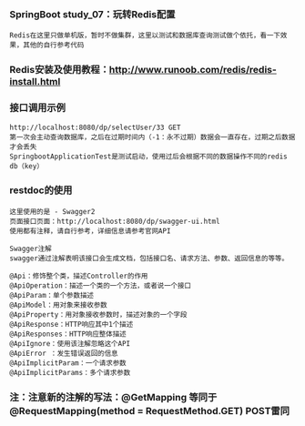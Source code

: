 ### SpringBoot study_07：玩转Redis配置
	Redis在这里只做单机版，暂时不做集群，这里以测试和数据库查询测试做个依托，看一下效果，其他的自行参考代码
### Redis安装及使用教程：<a href="http://www.runoob.com/redis/redis-install.html">http://www.runoob.com/redis/redis-install.html</a>
### 接口调用示例
	http://localhost:8080/dp/selectUser/33 GET
	第一次会主动查询数据库，之后在过期时间内（-1：永不过期）数据会一直存在，过期之后数据才会丢失
	SpringbootApplicationTest是测试启动，使用过后会根据不同的数据操作不同的redis db（key）
### restdoc的使用
	这里使用的是 - Swagger2
	页面接口页面：http://localhost:8080/dp/swagger-ui.html
	使用都有注释，请自行参考，详细信息请参考官网API

	Swagger注解
	swagger通过注解表明该接口会生成文档，包括接口名、请求方法、参数、返回信息的等等。
	
	@Api：修饰整个类，描述Controller的作用
	@ApiOperation：描述一个类的一个方法，或者说一个接口
	@ApiParam：单个参数描述
	@ApiModel：用对象来接收参数
	@ApiProperty：用对象接收参数时，描述对象的一个字段
	@ApiResponse：HTTP响应其中1个描述
	@ApiResponses：HTTP响应整体描述
	@ApiIgnore：使用该注解忽略这个API
	@ApiError ：发生错误返回的信息
	@ApiImplicitParam：一个请求参数
	@ApiImplicitParams：多个请求参数


### 注：注意新的注解的写法：@GetMapping 等同于@RequestMapping(method = RequestMethod.GET)   POST雷同
	